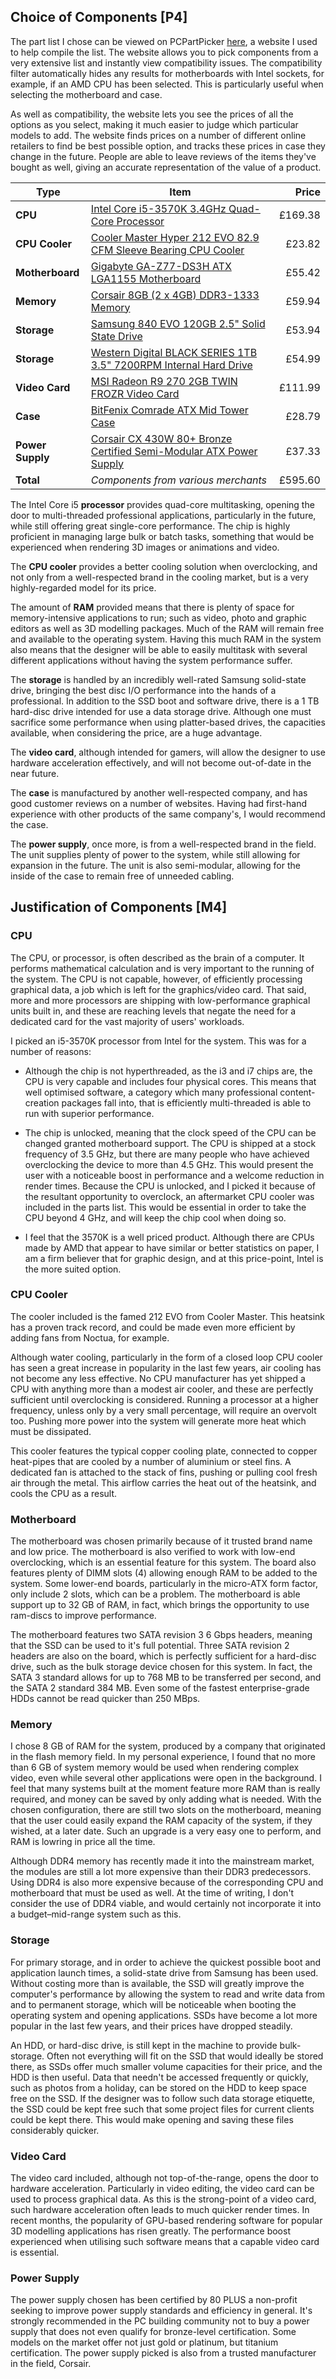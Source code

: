## Choice of Components [P4]

The part list I chose can be viewed on PCPartPicker [here](http://uk.pcpartpicker.com/p/QkFYbv), a website I used to help compile the list. The website allows you to pick components from a very extensive list and instantly view compatibility issues. The compatibility filter automatically hides any results for motherboards with Intel sockets, for example, if an AMD CPU has been selected. This is particularly useful when selecting the motherboard and case.

As well as compatibility, the website lets you see the prices of all the options as you select, making it much easier to judge which particular models to add. The website finds prices on a number of different online retailers to find be best possible option, and tracks these prices in case they change in the future. People are able to leave reviews of the items they've bought as well, giving an accurate representation of the value of a product.

Type|Item|Price
-|-|-:
**CPU** | [Intel Core i5-3570K 3.4GHz Quad-Core Processor](http://uk.pcpartpicker.com/part/intel-cpu-bx80637i53570k) | &pound;169.38
**CPU Cooler** | [Cooler Master Hyper 212 EVO 82.9 CFM Sleeve Bearing CPU Cooler](http://uk.pcpartpicker.com/part/cooler-master-cpu-cooler-rr212e20pkr2) | &pound;23.82
**Motherboard** | [Gigabyte GA-Z77-DS3H ATX LGA1155 Motherboard](http://uk.pcpartpicker.com/part/gigabyte-motherboard-gaz77ds3h) | &pound;55.42
**Memory** | [Corsair 8GB (2 x 4GB) DDR3-1333 Memory](http://uk.pcpartpicker.com/part/corsair-memory-cmv8gx3m2a1333c9) | &pound;59.94
**Storage** | [Samsung 840 EVO 120GB 2.5" Solid State Drive](http://uk.pcpartpicker.com/part/samsung-internal-hard-drive-mz7te120bw) | &pound;53.94
**Storage** | [Western Digital BLACK SERIES 1TB 3.5" 7200RPM Internal Hard Drive](http://uk.pcpartpicker.com/part/western-digital-internal-hard-drive-wd1003fzex) | &pound;54.99
**Video Card** | [MSI Radeon R9 270 2GB TWIN FROZR Video Card](http://uk.pcpartpicker.com/part/msi-video-card-r9270gaming2g) | &pound;111.99
**Case** | [BitFenix Comrade ATX Mid Tower Case](http://uk.pcpartpicker.com/part/bitfenix-case-bfccom100wwxs1rp) | &pound;28.79
**Power Supply** | [Corsair CX 430W 80+ Bronze Certified Semi-Modular ATX Power Supply](http://uk.pcpartpicker.com/part/corsair-power-supply-cx430m) | &pound;37.33
**Total** | *Components from various merchants* | &pound;595.60

The Intel Core i5 **processor** provides quad-core multitasking, opening the door to multi-threaded professional applications, particularly in the future, while still offering great single-core performance. The chip is highly proficient in managing large bulk or batch tasks, something that would be experienced when rendering 3D images or animations and video.

The **CPU cooler** provides a better cooling solution when overclocking, and not only from a well-respected brand in the cooling market, but is a very highly-regarded model for its price.

The amount of **RAM** provided means that there is plenty of space for memory-intensive applications to run; such as video, photo and graphic editors as well as 3D modelling packages. Much of the RAM will remain free and available to the operating system. Having this much RAM in the system also means that the designer will be able to easily multitask with several different applications without having the system performance suffer.

The **storage** is handled by an incredibly well-rated Samsung solid-state drive, bringing the best disc I/O performance into the hands of a professional. In addition to the SSD boot and software drive, there is a 1 TB hard-disc drive intended for use a data storage drive. Although one must sacrifice some performance when using platter-based drives, the capacities available, when considering the price, are a huge advantage.

The **video card**, although intended for gamers, will allow the designer to use hardware acceleration effectively, and will not become out-of-date in the near future.

The **case** is manufactured by another well-respected company, and has good customer reviews on a number of websites. Having had first-hand experience with other products of the same company's, I would recommend the case.

The **power supply**, once more, is from a well-respected brand in the field. The unit supplies plenty of power to the system, while still allowing for expansion in the future. The unit is also semi-modular, allowing for the inside of the case to remain free of unneeded cabling.

## Justification of Components [M4]

### CPU

The CPU, or processor, is often described as the brain of a computer. It performs mathematical calculation and is very important to the running of the system. The CPU is not capable, however, of efficiently processing graphical data, a job which is left for the graphics/video card. That said, more and more processors are shipping with low-performance graphical units built in, and these are reaching levels that negate the need for a dedicated card for the vast majority of users' workloads.

I picked an i5-3570K processor from Intel for the system. This was for a number of reasons:

* Although the chip is not hyperthreaded, as the i3 and i7 chips are, the CPU is very capable and includes four physical cores. This means that well optimised software, a category which many professional content-creation packages fall into, that is efficiently multi-threaded is able to run with superior performance.

* The chip is unlocked, meaning that the clock speed of the CPU can be changed granted motherboard support. The CPU is shipped at a stock frequency of 3.5 GHz, but there are many people who have achieved overclocking the device to more than 4.5 GHz. This would present the user with a noticeable boost in performance and a welcome reduction in render times. Because the CPU is unlocked, and I picked it because of the resultant opportunity to overclock, an aftermarket CPU cooler was included in the parts list. This would be essential in order to take the CPU beyond 4 GHz, and will keep the chip cool when doing so.

* I feel that the 3570K is a well priced product. Although there are CPUs made by AMD that appear to have similar or better statistics on paper, I am a firm believer that for graphic design, and at this price-point, Intel is the more suited option.

### CPU Cooler

The cooler included is the famed 212 EVO from Cooler Master. This heatsink has a proven track record, and could be made even more efficient by adding fans from Noctua, for example.

Although water cooling, particularly in the form of a closed loop CPU cooler has seen a great increase in popularity in the last few years, air cooling has not become any less effective. No CPU manufacturer has yet shipped a CPU with anything more than a modest air cooler, and these are perfectly sufficient until overclocking is considered. Running a processor at a higher frequency, unless only by a very small percentage, will require an overvolt too. Pushing more power into the system will generate more heat which must be dissipated.

This cooler features the typical copper cooling plate, connected to copper heat-pipes that are cooled by a number of aluminium or steel fins. A dedicated fan is attached to the stack of fins, pushing or pulling cool fresh air through the metal. This airflow carries the heat out of the heatsink, and cools the CPU as a result.

### Motherboard

The motherboard was chosen primarily because of it trusted brand name and low price. The motherboard is also verified to work with low-end overclocking, which is an essential feature for this system. The board also features plenty of DIMM slots (4) allowing enough RAM to be added to the system. Some lower-end boards, particularly in the micro-ATX form factor, only include 2 slots, which can be a problem. The motherboard is able support up to 32 GB of RAM, in fact, which brings the opportunity to use ram-discs to improve performance.

The motherboard features two SATA revision 3 6 Gbps headers, meaning that the SSD can be used to it's full potential. Three SATA revision 2 headers are also on the board, which is perfectly sufficient for a hard-disc drive, such as the bulk storage device chosen for this system. In fact, the SATA 3 standard allows for up to 768 MB to be transferred per second, and the SATA 2 standard 384 MB. Even some of the fastest enterprise-grade HDDs cannot be read quicker than 250 MBps.

### Memory

I chose 8 GB of RAM for the system, produced by a company that originated in the flash memory field. In my personal experience, I found that no more than 6 GB of system memory would be used when rendering complex video, even while several other applications were open in the background. I feel that many systems built at the moment feature more RAM than is really required, and money can be saved by only adding what is needed. With the chosen configuration, there are still two slots on the motherboard, meaning that the user could easily expand the RAM capacity of the system, if they wished, at a later date. Such an upgrade is a very easy one to perform, and RAM is lowring in price all the time.

Although DDR4 memory has recently made it into the mainstream market, the modules are still a lot more expensive than their DDR3 predecessors. Using DDR4 is also more expensive because of the corresponding CPU and motherboard that must be used as well. At the time of writing, I don't consider the use of DDR4 viable, and would certainly not incorporate it into a budget&ndash;mid-range system such as this.

### Storage

For primary storage, and in order to achieve the quickest possible boot and application launch times, a solid-state drive from Samsung has been used. Without costing more than is available, the SSD will greatly improve the computer's performance by allowing the system to read and write data from and to permanent storage, which will be noticeable when booting the operating system and opening applications. SSDs have become a lot more popular in the last few years, and their prices have dropped steadily.

An HDD, or hard-disc drive, is still kept in the machine to provide bulk-storage. Often not everything will fit on the SSD that would ideally be stored there, as SSDs offer much smaller volume capacities for their price, and the HDD is then useful. Data that needn't be accessed frequently or quickly, such as photos from a holiday, can be stored on the HDD to keep space free on the SSD. If the designer was to follow such data storage etiquette, the SSD could be kept free such that some project files for current clients could be kept there. This would make opening and saving these files considerably quicker.

### Video Card

The video card included, although not top-of-the-range, opens the door to hardware acceleration. Particularly in video editing, the video card can be used to process graphical data. As this is the strong-point of a video card, such hardware acceleration often leads to much quicker render times. In recent months, the popularity of GPU-based rendering software for popular 3D modelling applications has risen greatly. The performance boost experienced when utilising such software means that a capable video card is essential.

### Power Supply

The power supply chosen has been certified by 80 PLUS a non-profit seeking to improve power supply standards and efficiency in general. It's strongly recommended in the PC building community not to buy a power supply that does not even qualify for bronze-level certification. Some models on the market offer not just gold or platinum, but titanium certification. The power supply picked is also from a trusted manufacturer in the field, Corsair.